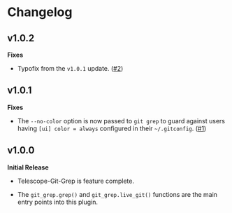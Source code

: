# Changelog

## v1.0.2

**Fixes**

- Typofix from the `v1.0.1` update.
  ([#2](https://github.com/davvid/telescope-git-grep.nvim/pull/2))


## v1.0.1

**Fixes**

- The `--no-color` option is now passed to `git grep` to guard against users
  having `[ui] color = always` configured in their `~/.gitconfig`.
  ([#1](https://github.com/davvid/telescope-git-grep.nvim/pull/1))


## v1.0.0

**Initial Release**

- Telescope-Git-Grep is feature complete.

- The `git_grep.grep()` and `git_grep.live_git()` functions are the
  main entry points into this plugin.
